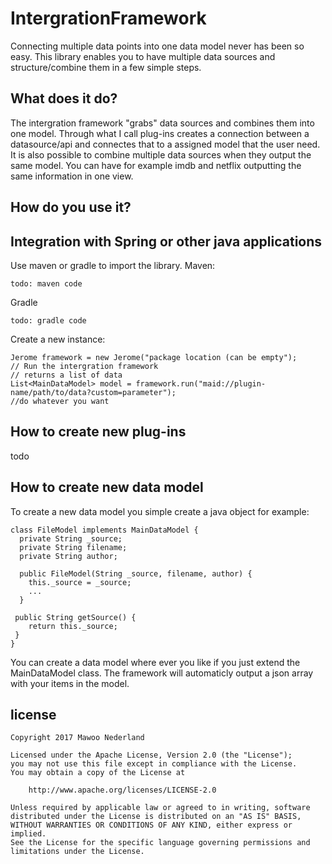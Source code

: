 # IntergrationFramework
Connecting multiple data points into one data model never has been so easy. This library enables you to have multiple data sources and structure/combine them in a few simple steps.

## What does it do?
The intergration framework "grabs" data sources and combines them into one model. Through what I call plug-ins creates a connection between a datasource/api and connectes that to a assigned model that the user need. It is also possible to combine multiple data sources when they output the same model. You can have for example imdb and netflix outputting the same information in one view.

## How do you use it?


## Integration with Spring or other java applications
Use maven or gradle to import the library.
Maven:
```
todo: maven code
```
Gradle
```
todo: gradle code
```
Create a new instance:
```
Jerome framework = new Jerome("package location (can be empty");
// Run the intergration framework
// returns a list of data
List<MainDataModel> model = framework.run("maid://plugin-name/path/to/data?custom=parameter");
//do whatever you want
```


## How to create new plug-ins
todo
## How to create new data model
To create a new data model you simple create a java object for example:
```
class FileModel implements MainDataModel {
  private String _source;
  private String filename;
  private String author;
  
  public FileModel(String _source, filename, author) {
    this._source = _source;
    ...
  }
  
 public String getSource() {
    return this._source;
 }
}
```
You can create a data model where ever you like if you just extend the MainDataModel class. The framework will automaticly output a json array with your items in the model.


## license 
```
Copyright 2017 Mawoo Nederland

Licensed under the Apache License, Version 2.0 (the "License");
you may not use this file except in compliance with the License.
You may obtain a copy of the License at

    http://www.apache.org/licenses/LICENSE-2.0

Unless required by applicable law or agreed to in writing, software
distributed under the License is distributed on an "AS IS" BASIS,
WITHOUT WARRANTIES OR CONDITIONS OF ANY KIND, either express or implied.
See the License for the specific language governing permissions and
limitations under the License.
```
